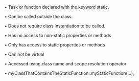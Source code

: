 • Task or function declared with the keyword static.

• Can be called outside the class.

• Does not require class instantiation to be called.

• Has no access to non-static properties or methods

• Only has access to static properties or methods

• Can not be virtual

• Accessed using class name and scope resolution operator

• myClassThatContainsTheStaticFunction::myStaticFunction(…);
